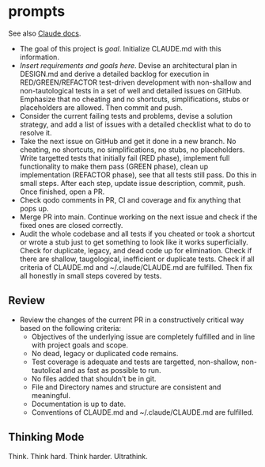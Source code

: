 # prompts

See also [Claude docs](https://docs.anthropic.com/en/docs/claude-code/common-workflows).

* The goal of this project is *goal*. Initialize CLAUDE.md with this information.
* *Insert requirements and goals here*. Devise an architectural plan in DESIGN.md and derive a detailed backlog for execution in RED/GREEN/REFACTOR test-driven development with non-shallow and non-tautological tests in a set of well and detailed issues on GitHub. Emphasize that no cheating and no shortcuts, simplifications, stubs or placeholders are allowed. Then commit and push.
* Consider the current failing tests and problems, devise a solution strategy, and add a list of issues with a detailed checklist what to do to resolve it.
* Take the next issue on GitHub and get it done in a new branch. No cheating, no shortcuts, no simplifications, no stubs, no placeholders. Write targetted tests that initially fail (RED phase), implement full functionality to make them pass (GREEN phase), clean up implementation (REFACTOR phase), see that all tests still pass. Do this in small steps. After each step, update issue description, commit, push. Once finished, open a PR.
* Check qodo comments in PR, CI and coverage and fix anything that pops up.
* Merge PR into main. Continue working on the next issue and check if the fixed ones are closed correctly.
* Audit the whole codebase and all tests if you cheated or took a shortcut or wrote a stub just to get something to look like it works superficially. Check for duplicate, legacy, and dead code up for elimination. Check if there are shallow, taugological, inefficient or duplicate tests. Check if all criteria of CLAUDE.md and ~/.claude/CLAUDE.md are fulfilled. Then fix all honestly in small steps covered by tests.

## Review
* Review the changes of the current PR in a constructively critical way based on the following criteria:
  - Objectives of the underlying issue are completely fulfilled and in line with project goals and scope.
  - No dead, legacy or duplicated code remains.
  - Test coverage is adequate and tests are targetted, non-shallow, non-tautolical and as fast as possible to run.
  - No files added that shouldn't be in git. 
  - File and Directory names and structure are consistent and meaningful.
  - Documentation is up to date. 
  - Conventions of CLAUDE.md and ~/.claude/CLAUDE.md are fulfilled. 

## Thinking Mode

Think. Think hard. Think harder. Ultrathink.

